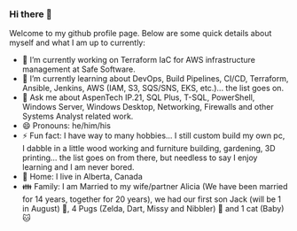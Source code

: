 ### Hi there 👋

Welcome to my github profile page. Below are some quick details about myself and what I am up to currently:

- 🔭 I’m currently working on Terraform IaC for AWS infrastructure management at Safe Software.
- 🌱 I’m currently learning about DevOps, Build Pipelines, CI/CD, Terraform, Ansible, Jenkins, AWS (IAM, S3, SQS/SNS, EKS, etc.)... the list goes on.
- 💬 Ask me about AspenTech IP.21, SQL Plus, T-SQL, PowerShell, Windows Server, Windows Desktop, Networking, Firewalls and other Systems Analyst related work.
- 😄 Pronouns: he/him/his
- ⚡ Fun fact: I have way to many hobbies... I still custom build my own pc, I dabble in a little wood working and furniture building, gardening, 3D printing... the list goes on from there, but needless to say I enjoy learning and I am never bored.
- :house_with_garden: Home: I live in Alberta, Canada
- :family: Family: I am Married to my wife/partner Alicia (We have been married for 14 years, together for 20 years), we had our first son Jack (will be 1 in August) :baby:, 4 Pugs (Zelda, Dart, Missy and Nibbler) :dog: and 1 cat (Baby) :cat:
